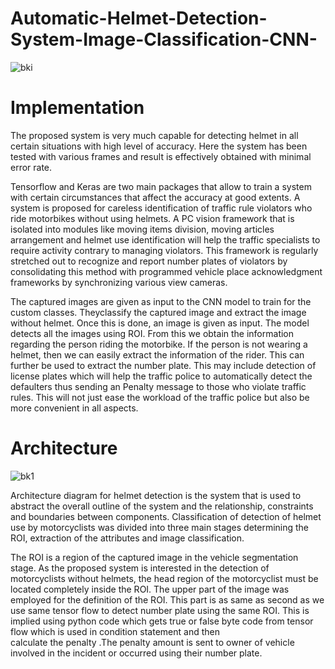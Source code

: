 # Automatic-Helmet-Detection-System-Image-Classification-CNN-

![bki](https://github.com/keerthan-pu/Automatic-Helmet-Detection-System-Image-Classification-CNN-/assets/114256472/189a3431-d4f4-45be-a834-a146ca86de65)

# Implementation
The proposed system is very much capable for detecting helmet in all certain situations with 
high level of accuracy. Here the system has been tested with various frames and result is 
effectively obtained with minimal error rate. 

Tensorflow and Keras are two main packages that allow to train a system with certain 
circumstances that affect the accuracy at good extents. A system is proposed for careless 
identification of traffic rule violators who ride motorbikes without using helmets. A PC 
vision framework that is isolated into modules like moving items division, moving articles 
arrangement and helmet use identification will help the traffic specialists to require activity 
contrary to managing violators. This framework is regularly stretched out to recognize and 
report number plates of violators by consolidating this method with programmed vehicle 
place acknowledgment frameworks by synchronizing various view cameras.  

The captured images are given as input to the CNN model to train for the custom classes. 
Theyclassify the captured image and extract the image without helmet. Once this is done, an 
image is given as input. The model detects all the images using ROI. From this we obtain the 
information regarding the person riding the motorbike. If the person is not wearing a helmet, 
then we can easily extract the information of the rider. This can further be used to extract the 
number plate. This may include detection of license plates which will help the traffic police 
to automatically detect the defaulters thus sending an Penalty message to those who violate 
traffic rules. This will not just ease the workload of the traffic police but also be more 
convenient in all aspects. 

# Architecture

![bk1](https://github.com/keerthan-pu/Automatic-Helmet-Detection-System-Image-Classification-CNN-/assets/114256472/b32b82b1-ffef-4a4f-aeb7-74910b2cd681)

Architecture diagram for helmet detection is the system that is used to abstract the overall 
outline of the system and the relationship, constraints and boundaries between components. 
Classification of detection of helmet use by motorcyclists was divided into three main stages 
determining the ROI, extraction of the attributes and image classification.

The ROI is a region of the captured image in the vehicle segmentation stage. As the proposed system is 
interested in the detection of motorcyclists without helmets, the head region of the 
motorcyclist must be located completely inside the ROI. The upper part of the image was 
employed for the definition of the ROI. This part is as same as second as we use same tensor 
flow to detect number plate using the same ROI. This is implied using python code which 
gets true or false byte code from tensor flow  which is used in condition statement and then  
calculate the penalty .The penalty amount is sent to owner of vehicle involved in the incident 
or occurred using their number plate. 


